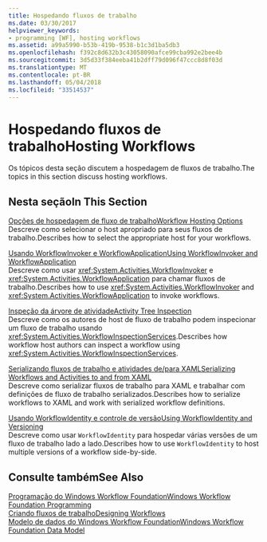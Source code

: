 ```yaml
---
title: Hospedando fluxos de trabalho
ms.date: 03/30/2017
helpviewer_keywords:
- programming [WF], hosting workflows
ms.assetid: a99a5990-b53b-419b-9538-b1c3d1ba5db3
ms.openlocfilehash: f392c8d632b3c43058090afce99cba992e2bee4b
ms.sourcegitcommit: 3d5d33f384eeba41b2dff79d096f47ccc8d8f03d
ms.translationtype: MT
ms.contentlocale: pt-BR
ms.lasthandoff: 05/04/2018
ms.locfileid: "33514537"
---
```

# <a name="hosting-workflows"></a><span data-ttu-id="c08a6-102">Hospedando fluxos de trabalho</span><span class="sxs-lookup"><span data-stu-id="c08a6-102">Hosting Workflows</span></span>
<span data-ttu-id="c08a6-103">Os tópicos desta seção discutem a hospedagem de fluxos de trabalho.</span><span class="sxs-lookup"><span data-stu-id="c08a6-103">The topics in this section discuss hosting workflows.</span></span>  
  
## <a name="in-this-section"></a><span data-ttu-id="c08a6-104">Nesta seção</span><span class="sxs-lookup"><span data-stu-id="c08a6-104">In This Section</span></span>  
 [<span data-ttu-id="c08a6-105">Opções de hospedagem de fluxo de trabalho</span><span class="sxs-lookup"><span data-stu-id="c08a6-105">Workflow Hosting Options</span></span>](../../../docs/framework/windows-workflow-foundation/workflow-hosting-options.md)  
 <span data-ttu-id="c08a6-106">Descreve como selecionar o host apropriado para seus fluxos de trabalho.</span><span class="sxs-lookup"><span data-stu-id="c08a6-106">Describes how to select the appropriate host for your workflows.</span></span>  
  
 [<span data-ttu-id="c08a6-107">Usando WorkflowInvoker e WorkflowApplication</span><span class="sxs-lookup"><span data-stu-id="c08a6-107">Using WorkflowInvoker and WorkflowApplication</span></span>](../../../docs/framework/windows-workflow-foundation/using-workflowinvoker-and-workflowapplication.md)  
 <span data-ttu-id="c08a6-108">Descreve como usar <xref:System.Activities.WorkflowInvoker> e <xref:System.Activities.WorkflowApplication> para chamar fluxos de trabalho.</span><span class="sxs-lookup"><span data-stu-id="c08a6-108">Describes how to use <xref:System.Activities.WorkflowInvoker> and <xref:System.Activities.WorkflowApplication> to invoke workflows.</span></span>  
  
 [<span data-ttu-id="c08a6-109">Inspeção da árvore de atividade</span><span class="sxs-lookup"><span data-stu-id="c08a6-109">Activity Tree Inspection</span></span>](../../../docs/framework/windows-workflow-foundation/activity-tree-inspection.md)  
 <span data-ttu-id="c08a6-110">Descreve como os autores de host de fluxo de trabalho podem inspecionar um fluxo de trabalho usando <xref:System.Activities.WorkflowInspectionServices>.</span><span class="sxs-lookup"><span data-stu-id="c08a6-110">Describes how workflow host authors can inspect a workflow using <xref:System.Activities.WorkflowInspectionServices>.</span></span>  
  
 [<span data-ttu-id="c08a6-111">Serializando fluxos de trabalho e atividades de/para XAML</span><span class="sxs-lookup"><span data-stu-id="c08a6-111">Serializing Workflows and Activities to and from XAML</span></span>](../../../docs/framework/windows-workflow-foundation/serializing-workflows-and-activities-to-and-from-xaml.md)  
 <span data-ttu-id="c08a6-112">Descreve como serializar fluxos de trabalho para XAML e trabalhar com definições de fluxo de trabalho serializados.</span><span class="sxs-lookup"><span data-stu-id="c08a6-112">Describes how to serialize workflows to XAML and work with serialized workflow definitions.</span></span>  
  
 [<span data-ttu-id="c08a6-113">Usando WorkflowIdentity e controle de versão</span><span class="sxs-lookup"><span data-stu-id="c08a6-113">Using WorkflowIdentity and Versioning</span></span>](../../../docs/framework/windows-workflow-foundation/using-workflowidentity-and-versioning.md)  
 <span data-ttu-id="c08a6-114">Descreve como usar `WorkflowIdentity` para hospedar várias versões de um fluxo de trabalho lado a lado.</span><span class="sxs-lookup"><span data-stu-id="c08a6-114">Describes how to use `WorkflowIdentity` to host multiple versions of a workflow side-by-side.</span></span>  
  
## <a name="see-also"></a><span data-ttu-id="c08a6-115">Consulte também</span><span class="sxs-lookup"><span data-stu-id="c08a6-115">See Also</span></span>  
 [<span data-ttu-id="c08a6-116">Programação do Windows Workflow Foundation</span><span class="sxs-lookup"><span data-stu-id="c08a6-116">Windows Workflow Foundation Programming</span></span>](../../../docs/framework/windows-workflow-foundation/programming.md)  
 [<span data-ttu-id="c08a6-117">Criando fluxos de trabalho</span><span class="sxs-lookup"><span data-stu-id="c08a6-117">Designing Workflows</span></span>](../../../docs/framework/windows-workflow-foundation/designing-workflows.md)  
 [<span data-ttu-id="c08a6-118">Modelo de dados do Windows Workflow Foundation</span><span class="sxs-lookup"><span data-stu-id="c08a6-118">Windows Workflow Foundation Data Model</span></span>](../../../docs/framework/windows-workflow-foundation/data-model.md)

